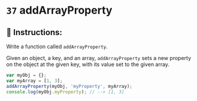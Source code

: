 # `37` addArrayProperty

## 📝 Instructions:

Write a function called `addArrayProperty`.

Given an object, a key, and an array, `addArrayProperty` sets a new property on the object at the given key, with its value set to the given array.

```Javascript
var myObj = {};
var myArray = [1, 3];
addArrayProperty(myObj, 'myProperty', myArray);
console.log(myObj.myProperty); // --> [1, 3]
```